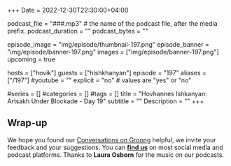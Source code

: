 +++
Date = 2022-12-30T22:30:00+04:00

podcast_file = "###.mp3" # the name of the podcast file, after the media prefix.
podcast_duration = ""
podcast_bytes = ""

episode_image = "img/episode/thumbnail-197.png"
episode_banner = "img/episode/banner-197.png"
images = ["img/episode/banner-197.png"]
upcoming = true

hosts = ["hovik"]
guests = ["hishkhanyan"]
episode = "197"
aliases = ["/197"]
#youtube = ""
explicit = "no" # values are "yes" or "no"

#series = []
#categories = []
#tags = []
title = "Hovhannes Ishkanyan: Artsakh Under Blockade - Day 19"
subtitle = ""
Description = ""
+++



## Wrap-up

We hope you found our [Conversations on Groong](/series/cog/) helpful, we invite your feedback and your suggestions. You can [**find us**](https://linktr.ee/groong) on most social media and podcast platforms. Thanks to **Laura Osborn** for the music on our podcasts.
